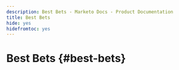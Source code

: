 ```yaml
---
description: Best Bets - Marketo Docs - Product Documentation
title: Best Bets
hide: yes
hidefromtoc: yes
---
```

# Best Bets {#best-bets}
